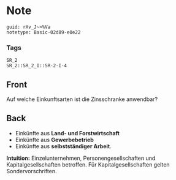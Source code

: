 # Note
```
guid: rXv_J~>%Va
notetype: Basic-02d89-e0e22
```

### Tags
```
SR_2
SR_2::SR_2_I::SR-2-I-4
```

## Front
Auf welche Einkunftsarten ist die Zinsschranke anwendbar?

## Back
<ul>
  <li>Einkünfte aus <b>Land- und Forstwirtschaft</b>
  <li>Einkünfte aus <b>Gewerbebetrieb</b>
  <li>Einkünfte aus <b>selbstständiger Arbeit</b>.
</ul><b>Intuition:</b> Einzelunternehmen, Personengesellschaften
und Kapitalgesellschaften betroffen. Für Kapitalgesellschaften
gelten Sondervorschriften.
